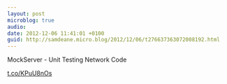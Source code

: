 ```yaml
---
layout: post
microblog: true
audio: 
date: 2012-12-06 11:41:01 +0100
guid: http://samdeane.micro.blog/2012/12/06/t276637363072008192.html
---
```

MockServer - Unit Testing Network Code

[t.co/KPuU8nOs](http://t.co/KPuU8nOs)

